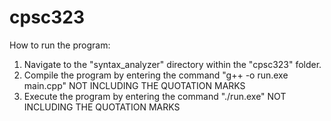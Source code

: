 # cpsc323
How to run the program:
  1. Navigate to the "syntax_analyzer" directory within the "cpsc323" folder.
  2. Compile the program by entering the command "g++ -o run.exe main.cpp" NOT INCLUDING THE QUOTATION MARKS
  3. Execute the program by entering the command "./run.exe" NOT INCLUDING THE QUOTATION MARKS

